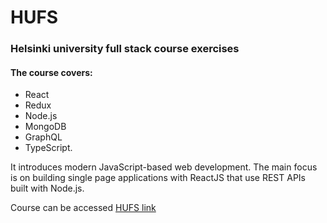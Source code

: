 # HUFS

### Helsinki university full stack course exercises

#### The course covers:
- React
- Redux
- Node.js
- MongoDB
- GraphQL
- TypeScript.

It introduces modern JavaScript-based web development. The main focus is on building single page applications with ReactJS that use REST APIs built with Node.js.

Course can be accessed [HUFS link](https://fullstackopen.com/en/)
